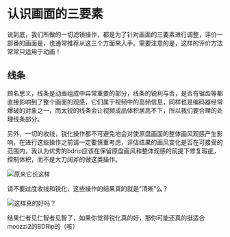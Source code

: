 # 认识画面的三要素

说到底，我们所做的一切滤镜操作，都是为了针对画面的三要素进行调整，评价一部番的画面是，也通常推荐从这三个方面来入手。需要注意的是，这样的评价方法常常只适用于动画！

## 线条

顾名思义，线条是动画组成中异常重要的部分，线条的锐利与否，是否有锯齿等都直接影响到了整个画面的观感，它们属于视频中的高频信息，同样也是编码器经常爆破的对象之一，而太锐的线条会让视频成品体积居高不下，所以我们要合理的处理线条部分。

另外，一切的收线，锐化操作都不可避免地会对使原盘画面的整体画风观感产生影响，在进行这些操作之前请一定要慎重考虑，评估结果的画风变化是否在可接受的范围内，我认为优秀的bdrip应该在保留原盘画风和整体观感的前提下修复瑕疵，控制体积，而不是大刀阔斧的做这类操作。

![&#x539F;&#x6765;&#x5B83;&#x957F;&#x8FD9;&#x6837;](https://i.v2ex.co/2pdxQ568l.png)

请不要过度收线和锐化，这些操作的结果真的就是“清晰”么？

![&#x8FD9;&#x6837;&#x771F;&#x7684;&#x597D;&#x5417;&#xFF1F;](https://i.v2ex.co/43z7Qrj2l.png)

结果仁者见仁智者见智了，如果你觉得锐化真的好，那你可能还真的挺适合moozzi2的BDRip的（咳）

## 



